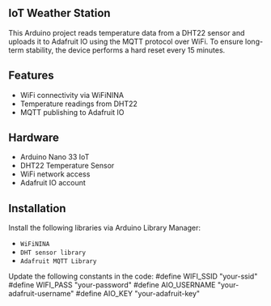 
## IoT Weather Station

This Arduino project reads temperature data from a DHT22 sensor and uploads it to Adafruit IO using the MQTT protocol over WiFi. To ensure long-term stability, the device performs a hard reset every 15 minutes.

## Features

- WiFi connectivity via WiFiNINA
- Temperature readings from DHT22
- MQTT publishing to Adafruit IO


## Hardware

- Arduino Nano 33 IoT  
- DHT22 Temperature Sensor  
- WiFi network access  
- Adafruit IO account

## Installation

Install the following libraries via Arduino Library Manager:
   - `WiFiNINA`
   - `DHT sensor library`
   - `Adafruit MQTT Library`
     
Update the following constants in the code:
   #define WIFI_SSID     "your-ssid"
   #define WIFI_PASS     "your-password"
   #define AIO_USERNAME  "your-adafruit-username"
   #define AIO_KEY       "your-adafruit-key"
